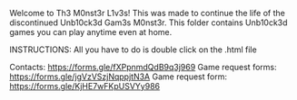 ﻿Welcome to Th3 M0nst3r L1v3s!
This was made to continue the life of the discontinued Unb10ck3d Gam3s M0nst3r.
This folder contains Unb10ck3d games you can play anytime even at home.


INSTRUCTIONS: All you have to do is double click on the .html file


Contacts: https://forms.gle/fXPpnmdQdB9q3j969
Game request forms: https://forms.gle/jgVzVSzjNqppjtN3A
Game request form: https://forms.gle/KjHE7wFKpUSVYy986
